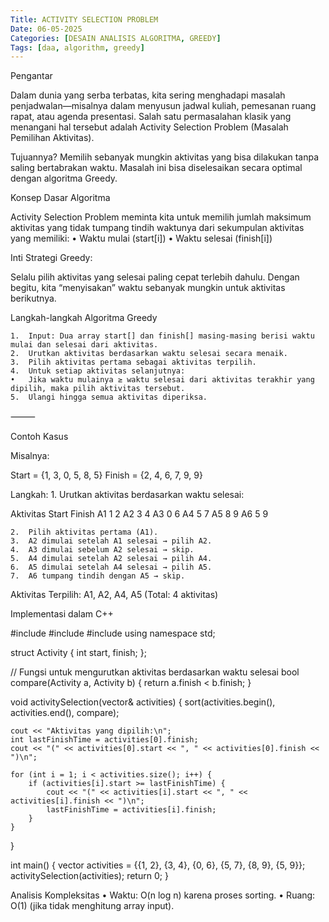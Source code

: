 ```yaml
---
Title: ACTIVITY SELECTION PROBLEM
Date: 06-05-2025
Categories: [DESAIN ANALISIS ALGORITMA, GREEDY]
Tags: [daa, algorithm, greedy]
---
```

Pengantar

Dalam dunia yang serba terbatas, kita sering menghadapi masalah penjadwalan—misalnya dalam menyusun jadwal kuliah, pemesanan ruang rapat, atau agenda presentasi. Salah satu permasalahan klasik yang menangani hal tersebut adalah Activity Selection Problem (Masalah Pemilihan Aktivitas).

Tujuannya? Memilih sebanyak mungkin aktivitas yang bisa dilakukan tanpa saling bertabrakan waktu. Masalah ini bisa diselesaikan secara optimal dengan algoritma Greedy.

Konsep Dasar Algoritma

Activity Selection Problem meminta kita untuk memilih jumlah maksimum aktivitas yang tidak tumpang tindih waktunya dari sekumpulan aktivitas yang memiliki:
	•	Waktu mulai (start[i])
	•	Waktu selesai (finish[i])

Inti Strategi Greedy:

Selalu pilih aktivitas yang selesai paling cepat terlebih dahulu. Dengan begitu, kita “menyisakan” waktu sebanyak mungkin untuk aktivitas berikutnya.

Langkah-langkah Algoritma Greedy

	1.	Input: Dua array start[] dan finish[] masing-masing berisi waktu mulai dan selesai dari aktivitas.
	2.	Urutkan aktivitas berdasarkan waktu selesai secara menaik.
	3.	Pilih aktivitas pertama sebagai aktivitas terpilih.
	4.	Untuk setiap aktivitas selanjutnya:
	•	Jika waktu mulainya ≥ waktu selesai dari aktivitas terakhir yang dipilih, maka pilih aktivitas tersebut.
	5.	Ulangi hingga semua aktivitas diperiksa.

⸻

Contoh Kasus

Misalnya:

Start  = {1, 3, 0, 5, 8, 5}
Finish = {2, 4, 6, 7, 9, 9}

Langkah:
	1.	Urutkan aktivitas berdasarkan waktu selesai:

Aktivitas	Start	Finish
A1	           1	2
A2             3	4
A3	           0	6
A4	           5	7
A5	           8	9
A6	           5	9

	2.	Pilih aktivitas pertama (A1).
	3.	A2 dimulai setelah A1 selesai → pilih A2.
	4.	A3 dimulai sebelum A2 selesai → skip.
	5.	A4 dimulai setelah A2 selesai → pilih A4.
	6.	A5 dimulai setelah A4 selesai → pilih A5.
	7.	A6 tumpang tindih dengan A5 → skip.

Aktivitas Terpilih: A1, A2, A4, A5 (Total: 4 aktivitas)

Implementasi dalam C++

#include <iostream>
#include <vector>
#include <algorithm>
using namespace std;

struct Activity {
    int start, finish;
};

// Fungsi untuk mengurutkan aktivitas berdasarkan waktu selesai
bool compare(Activity a, Activity b) {
    return a.finish < b.finish;
}

void activitySelection(vector<Activity>& activities) {
    sort(activities.begin(), activities.end(), compare);

    cout << "Aktivitas yang dipilih:\n";
    int lastFinishTime = activities[0].finish;
    cout << "(" << activities[0].start << ", " << activities[0].finish << ")\n";

    for (int i = 1; i < activities.size(); i++) {
        if (activities[i].start >= lastFinishTime) {
            cout << "(" << activities[i].start << ", " << activities[i].finish << ")\n";
            lastFinishTime = activities[i].finish;
        }
    }
}

int main() {
    vector<Activity> activities = {{1, 2}, {3, 4}, {0, 6}, {5, 7}, {8, 9}, {5, 9}};
    activitySelection(activities);
    return 0;
}


Analisis Kompleksitas
	•	Waktu: O(n log n) karena proses sorting.
	•	Ruang: O(1) (jika tidak menghitung array input).






